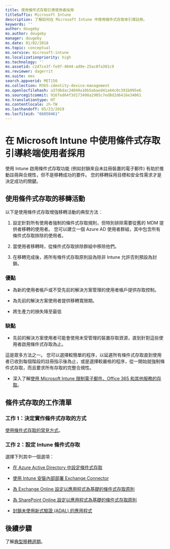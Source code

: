 ```yaml
---
title: 使用條件式存取引導使用者採用
titleSuffix: Microsoft Intune
description: 了解如何在 Microsoft Intune 中使用條件式存取來引導註冊。
keywords: ''
author: dougeby
ms.author: dougeby
manager: dougeby
ms.date: 01/02/2018
ms.topic: conceptual
ms.service: microsoft-intune
ms.localizationpriority: high
ms.technology: ''
ms.assetid: c2d7ce3f-fe97-4044-ad9e-25ac8fa301c9
ms.reviewer: dagerrit
ms.suite: ems
search.appverid: MET150
ms.collection: M365-identity-device-management
ms.openlocfilehash: a37d6dac24049a10b5abaed41a44c0c391b095e6
ms.sourcegitcommit: 916fed64f3d173498a2905c7ed8d2d6416e34061
ms.translationtype: HT
ms.contentlocale: zh-TW
ms.lasthandoff: 05/23/2019
ms.locfileid: "66050461"
---
```

# <a name="drive-end-user-adoption-with-conditional-access-in-microsoft-intune"></a>在 Microsoft Intune 中使用條件式存取引導終端使用者採用

使用 Intune 啟用條件式存取功能 (例如封鎖來自未註冊裝置的電子郵件) 有助於推動註冊與合規性，但不是移轉成功的要件。 您的移轉採用目標和安全性需求才是決定成功的關鍵。

## <a name="migration-campaign-with-conditional-access"></a>使用條件式存取的移轉活動

以下是使用條件式存取增強移轉活動的典型方法︰

1.  設定針對所有使用者強制的條件式存取規則，但特別排除需要從舊的 MDM 提供者移轉的使用者。 您可以建立一個 Azure AD 使用者群組，其中包含所有條件式存取排除的使用者。

2.  當使用者移轉時，從條件式存取排除群組中移除他們。

3.  在移轉完成後，將所有條件式存取原則設為除非 Intune 允許否則預設為封鎖。

### <a name="advantages"></a>優點

-   為新的使用者帳戶或不受先前的解決方案管理的使用者帳戶提供存取控制。

-   為先前的解決方案使用者提供移轉寬限期。

-   將生產力的損失降至最低

### <a name="disadvantages"></a>缺點

-   先前的解決方案使用者可能會使用未受管理的裝置存取資源，直到針對這些使用者啟用條件式存取為止。


這是眾多方法之一。 您可以選擇較簡單的程序，以延遲所有條件式存取直到使用者已收到每個階段的註冊指示後為止，或是選擇較嚴格的程序，從一開始就強制條件式存取，而且要求所有存取的完整合規性。

-   深入了解[使用 Microsoft Intune 限制電子郵件、Office 365 和其他服務的存取](conditional-access.md)。

## <a name="task-list-for-conditional-access"></a>條件式存取的工作清單

### <a name="task-1-decide-how-you-are-going-to-implement-conditional-access"></a>工作 1：決定實作條件式存取的方式

[使用條件式存取的常見方式](conditional-access-intune-common-ways-use.md)。

### <a name="task-2-set-up-intune-conditional-access"></a>工作 2：設定 Intune 條件式存取

選擇下列其中一個選項：

-   [在 Azure Active Directory 中設定條件式存取](https://docs.microsoft.com/azure/active-directory/active-directory-conditional-access-azure-portal)

-   [使用 Intune 安裝內部部署 Exchange Connector](exchange-connector-install.md)

-   [為 Exchange Online 設定以應用程式為基礎的條件式存取原則](app-based-conditional-access-intune-create.md)

-   [為 SharePoint Online 設定以應用程式為基礎的條件式存取原則](app-based-conditional-access-intune-create.md)

-   [封鎖未使用新式驗證 (ADAL) 的應用程式](app-modern-authentication-block.md)

## <a name="next-steps"></a>後續步驟

了解[典型移轉週期](migration-guide-cycle.md)。
